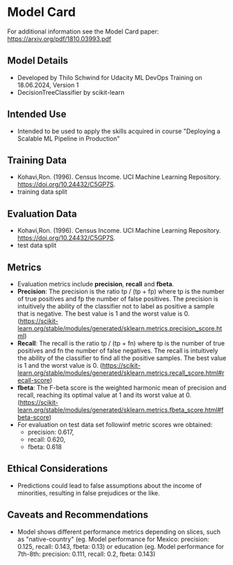 # Model Card

For additional information see the Model Card paper: https://arxiv.org/pdf/1810.03993.pdf

## Model Details
- Developed by Thilo Schwind for Udacity ML DevOps Training on 18.06.2024, Version 1
- DecisionTreeClassifier by scikit-learn 

## Intended Use
- Intended to be used to apply the skills acquired in course "Deploying a Scalable ML Pipeline in Production"
## Training Data
- Kohavi,Ron. (1996). Census Income. UCI Machine Learning Repository. https://doi.org/10.24432/C5GP7S.
- training data split

## Evaluation Data
- Kohavi,Ron. (1996). Census Income. UCI Machine Learning Repository. https://doi.org/10.24432/C5GP7S.
- test data split

## Metrics
- Evaluation metrics include **precision**, **recall** and **fbeta**.
- **Precision**: The precision is the ratio tp / (tp + fp) where tp is the number of true positives and fp the number of false positives. The precision is intuitively the ability of the classifier not to label as positive a sample that is negative. The best value is 1 and the worst value is 0. (https://scikit-learn.org/stable/modules/generated/sklearn.metrics.precision_score.html)
- **Recall**: The recall is the ratio tp / (tp + fn) where tp is the number of true positives and fn the number of false negatives. The recall is intuitively the ability of the classifier to find all the positive samples. The best value is 1 and the worst value is 0. (https://scikit-learn.org/stable/modules/generated/sklearn.metrics.recall_score.html#recall-score)
- **fbeta**: The F-beta score is the weighted harmonic mean of precision and recall, reaching its optimal value at 1 and its worst value at 0. (https://scikit-learn.org/stable/modules/generated/sklearn.metrics.fbeta_score.html#fbeta-score)
- For evaluation on test data set followinf metric scores wre obtained: 
    - precision: 0.617, 
    - recall: 0.620, 
    - fbeta: 0.618
## Ethical Considerations
- Predictions could lead to false assumptions about the income of minorities, resulting in false prejudices or the like. 
## Caveats and Recommendations
- Model shows different performance metrics depending on slices, such as "native-country" (eg. Model performance for Mexico: precision: 0.125, recall: 0.143, fbeta: 0.13) or education (eg. Model performance for 7th-8th: precision: 0.111, recall: 0.2, fbeta: 0.143)
